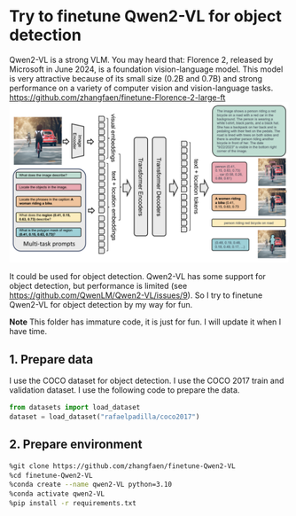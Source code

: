 # Try to finetune Qwen2-VL for object detection
Qwen2-VL is a strong VLM.  You may heard that: Florence 2, released by Microsoft in June 2024, is a foundation vision-language model. This model is very attractive because of its small size (0.2B and 0.7B) and strong performance on a variety of computer vision and vision-language tasks. https://github.com/zhangfaen/finetune-Florence-2-large-ft  
![alt text](image.png)  

It could be used for object detection. Qwen2-VL has some support for object detection, but performance is limited (see https://github.com/QwenLM/Qwen2-VL/issues/9). So I try to finetune Qwen2-VL for object detection by my way for fun.

**Note**  This folder has immature code, it is just for fun. I will update it when I have time.

## 1. Prepare data
I use the COCO dataset for object detection. I use the COCO 2017 train and validation dataset. I use the following code to prepare the data.

```python
from datasets import load_dataset
dataset = load_dataset("rafaelpadilla/coco2017")
```

## 2. Prepare environment
```bash
%git clone https://github.com/zhangfaen/finetune-Qwen2-VL
%cd finetune-Qwen2-VL
%conda create --name qwen2-VL python=3.10
%conda activate qwen2-VL
%pip install -r requirements.txt
```